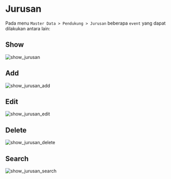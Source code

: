 # Jurusan
Pada menu `Master Data > Pendukung > Jurusan` beberapa `event` yang dapat dilakukan antara lain:

## Show
<img src="_media/images/dp-jurusan.png" alt="show_jurusan"></img>

## Add
<img src="_media/images/dp-jurusan-add.png" alt="show_jurusan_add"></img>

## Edit
<img src="_media/images/dp-jurusan-edit.png" alt="show_jurusan_edit"></img>

## Delete
<img src="_media/images/dp-jurusan-delete.png" alt="show_jurusan_delete"></img>

## Search
<img src="_media/images/dp-jurusan-search.png" alt="show_jurusan_search"></img>